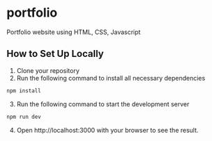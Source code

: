 # portfolio

Portfolio website using HTML, CSS, Javascript
  
## How to Set Up Locally

1. Clone your repository
2. Run the following command to install all necessary dependencies
```bash
npm install
```
3. Run the following command to start the development server
```bash
npm run dev
```
4. Open http://localhost:3000 with your browser to see the result.
